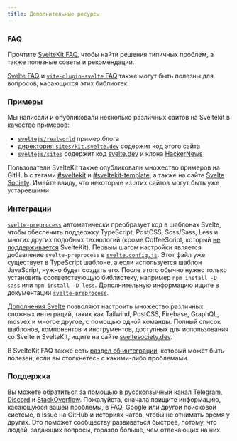 ```yaml
---
title: Дополнительные ресурсы
---
```


### FAQ

Прочтите [SvelteKit FAQ](/faq), чтобы найти решения типичных проблем, а также полезные советы и рекомендации.

[Svelte FAQ](https://ru.svelte.dev/faq) и [`vite-plugin-svelte` FAQ](https://github.com/sveltejs/vite-plugin-svelte/blob/main/docs/faq.md) также могут быть полезны для вопросов, касающихся этих библиотек.

### Примеры

Мы написали и опубликовали несколько различных сайтов на Sveltekit в качестве примеров:

- [`sveltejs/realworld`](https://github.com/sveltejs/realworld) пример блога
- [директория `sites/kit.svelte.dev`](https://github.com/sveltejs/kit/tree/master/sites/kit.svelte.dev) содержит код этого сайта
- [`sveltejs/sites`](https://github.com/sveltejs/sites) содержит код [svelte.dev](https://github.com/sveltejs/sites/tree/master/sites/svelte.dev) и клона [HackerNews](https://github.com/sveltejs/sites/tree/master/sites/hn.svelte.dev)


Пользователи SvelteKit также опубликовали множество примеров на GitHub с тегами [#sveltekit](https://github.com/topics/sveltekit) и [#sveltekit-template](https://github.com/topics/sveltekit-template), а также на сайте [Svelte Society](https://sveltesociety.dev/templates#svelte-kit). Имейте ввиду, что некоторые из этих сайтов могут быть уже устаревшими

### Интеграции

[`svelte-preprocess`](https://github.com/sveltejs/svelte-preprocess) автоматически преобразует код в шаблонах Svelte, чтобы обеспечить поддержку TypeScript, PostCSS, Scss/Sass, Less и многих других подобных технологий (кроме CoffeeScript, который [не поддерживается](https://github.com/sveltejs/kit/issues/2920#issuecomment-996469815) SvelteKit). Первым шагом настройки является добавление `svelte-preprocess` в [`svelte.config.js`](#konfiguracziya). Этот файл уже существует в TypeScript шаблоне, а если используется шаблон JavaScript, нужно будет создать его. После этого обычно нужно только установить соответствующую библиотеку, например `npm install -D sass` или `npm install -D less`. Дополнительную информацию ищите в документации [`svelte-preprocess`](https://github.com/sveltejs/svelte-preprocess).

[Дополнения Svelte](https://sveltesociety.dev/templates#adders) позволяют настроить множество различных сложных интеграций, таких как Tailwind, PostCSS, Firebase, GraphQL, mdsvex и многое другое, с помощью одной команды. Полный список шаблонов, компонентов и инструментов, доступных для использования со Svelte и SvelteKit, ищите на сайте [sveltesociety.dev](https://sveltesociety.dev/).

В SvelteKit FAQ также есть [раздел об интеграции](/faq#integrations), который может быть полезен, если вы столкнетесь с какими-либо проблемами.


### Поддержка

Вы можете обратиться за помощью в русскоязычный канал [Telegram](https://t.me/sveltejs), [Discord](https://svelte.dev/chat) и [StackOverflow](https://stackoverflow.com/questions/tagged/sveltekit). Пожалуйста, сначала поищите информацию, касающуюся вашей проблемы, в FAQ, Google или другой поисковой системе, в Issue на GitHub и историях чатов, чтобы не отнимать время у других. Это поможет сообществу развиваться быстрее, потому, что людей, задающих вопросы, гораздо больше, чем отвечающих на них.
